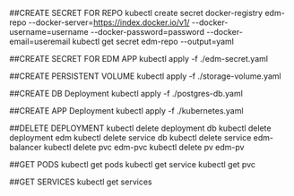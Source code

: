 ##CREATE SECRET FOR REPO
kubectl create secret docker-registry edm-repo --docker-server=https://index.docker.io/v1/ --docker-username=username --docker-password=password --docker-email=useremail
kubectl get secret  edm-repo --output=yaml

##CREATE SECRET FOR EDM APP
kubectl apply -f ./edm-secret.yaml

##CREATE PERSISTENT VOLUME
kubectl apply -f ./storage-volume.yaml

##CREATE DB Deployment
kubectl apply -f ./postgres-db.yaml

##CREATE APP Deployment
kubectl apply -f ./kubernetes.yaml

##DELETE DEPLOYMENT
kubectl delete deployment db 
kubectl delete deployment edm
kubectl delete service db
kubectl delete service edm-balancer
kubectl delete pvc edm-pvc
kubectl delete pv edm-pv

##GET PODS
kubectl get pods
kubectl get service
kubectl get pvc

##GET SERVICES
kubectl get services